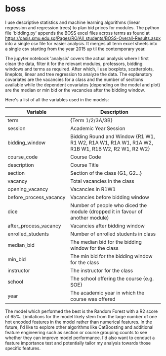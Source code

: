 # boss

I use descriptive statistics and machine learning algorithms (linear regression and regression trees) to plan bid prices for modules. The python file 'bidding.py' appends the BOSS excel files across terms as found at https://oasis.smu.edu.sg/Pages/RO/All_students/BOSS-Overall-Results.aspx into a single csv file for easier analysis. It merges all term excel sheets into a single csv starting from the year 2015 up til the contemporary year.

The jupyter notebook 'analysis' covers the actual analysis where I first clean the data, filter it for the relevant modules, professors, bidding windows and terms as required. After which, I use boxplots, scatterplots, lineplots, linear and tree regression to analyze the data. The explanatory covariates are the vacancies for a class and the number of sections available while the dependent covariates (depending on the model and plot) are the median or min bid or the vacancies after the bidding window.

Here's a list of all the variables used in the models:

| Variable               | Description                                                                                   |
|------------------------|-----------------------------------------------------------------------------------------------|
| term                   | {Term 1/2/3A/3B}                                                                              |
| session                | Academic Year Session                                                                         |
| bidding_window         | Bidding Round and Window {R1 W1, R1 W2, R1A W1, R1A W1, R1A W2, R1B W1, R1B W2, R2 W1, R2 W2} |
| course_code            | Course Code                                                                                   |
| description            | Course Title                                                                                  |
| section                | Section of the class {G1, G2...}                                                              |
| vacancy                | Total vacancies in the class                                                                  |
| opening_vacancy        | Vacancies in R1W1                                                                             |
| before_process_vacancy | Vacancies before bidding window                                                               |
| dice                   | Number of people who diced the module (dropped it in favour of another module)                |
| after_process_vacancy  | Vacancies after bidding window                                                                |
| enrolled_students      | Number of enrolled students in class                                                          |
| median_bid             | The median bid for the bidding window for the class                                           |
| min_bid                | The min bid for the bidding window for the class                                              |
| instructor             | The instructor for the class                                                                  |
| school                 | The school offering the course {e.g. SOE}                                                     |
| year                   | The academic year in which the course was offered                                             |


The model which performed the best is the Random Forest with a R2 score of 65%. Limitations for the model likely stem from the large number of one hot encoded features in the model rather than numerical features. In the future, I'd like to explore other algorithms like CatBoosting and additional feature engineering such as section or course grouping counts to see whether they can improve model performance. I'd also want to conduct a feature importance test and potentially tailor my analysis towards those specific features.
